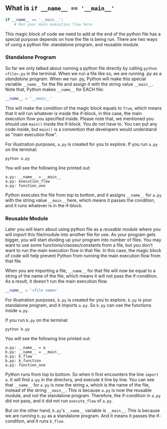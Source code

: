 ## What is `if __name__ == '__main__'`

```python
if __name__ == '__main__':
    # Run your main execution flow here
```

This magic block of code we need to add at the end of the python file has a special purpose depends on how the file is being run.  There are two ways of using a python file: standalone program, and reusable module.

### Standalone Program
So far we only talked about running a python file directly by calling `python <file>.py` in the terminal.  When we run a file like so, we are running <file>.py as a *standalone program*.  When we run <file>.py, Python will make this special variable `__name__` for the file and assign it with the string value `__main__`.  Note that, Python makes `__name__` for EACH file:
```python
__name__ = '__main__'
```

This will make the condition of the magic block equals to `True`, which means that it will run whatever is inside the if-block, in this case, the main execution flow you specified inside.  Please note that, we mentioned you should use `main()` inside the if-block.  You do not have to.  You can put any code inside, but `main()` is a convention that developers would understand as "main execution flow".

For illustration purposes, `a.py` is created for you to explore.  If you run `a.py` on the terminal:
```shell
python a.py
```

You will see the following line printed out:
```shell
a.py: __name__ = __main__
a.py: execution_flow
a.py: function_one
```

Python executes the file from top to bottom, and it assigns `__name__` for `a.py` with the string value `__main__` here, which means it passes the condition, and it runs whatever is in the if-block.

### Reusable Module
Later you will learn about using python file as a *reusable module* where you will *import* this file/module into another file for use.  As your program gets bigger, you will start dividing up your program into number of files.  You may want to use some functions/classes/constants from a file, but you don't want to run the main execution flow in that file.  In this case, the magic block of code will help prevent Python from running the main execution flow from that file.

When you are importing a file, `__name__` for that file will now be equal to a string of the name of the file, which means it will not pass the if-condition.  As a result, it doesn't run the main execution flow.
```python
__name__ = '<file name>'
```

For illustration purposes, `b.py` is created for you to explore.  `b.py` is your standalone program, and it imports `a.py`.  So `b.py` can use the functions inside `a.py`.

If you run `b.py` on the terminal:
```shell
python b.py
```

You will see the following line printed out:
```shell
a.py: __name__ = a
b.py: __name__ = __main__
b.py: b_flow
b.py: b_function
a.py: function_one
```

Python runs from top to bottom.  So when it first encounters the line `import a`.  It will find `a.py` in the directory, and execute it line by line.  You can see that `__name__` for `a.py` is now the string `a`, which is the name of the file, instead of the string `__main__`.  This is because `a.py` is now the reusable module, and not the standalone program.  Therefore, the if-condition in `a.py` did not pass, and it did not run `execute_flow` of `a.py`.

But on the other hand, `b.py`'s `__name__` variable is `__main__`.  This is because we are running `b.py` as a standalone program.  And it means it passes the if-condition, and it runs `b_flow`.